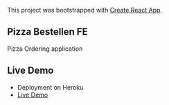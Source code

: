 This project was bootstrapped with [Create React App](https://github.com/facebook/create-react-app).

## Pizza Bestellen FE 
Pizza Ordering application

## Live Demo
- Deployment on Heroku
- [Live Demo](https://github.com/ayoubc/pizza-bestellen-fe)